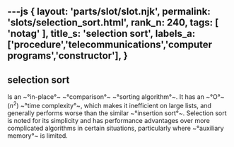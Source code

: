 ---js
{
  layout: 'parts/slot/slot.njk',
  permalink: 'slots/selection_sort.html',
  rank_n: 240,
  tags: [ 'notag' ],
  title_s: 'selection sort',
  labels_a: ['procedure','telecommunications','computer programs','constructor'],
}
---
## selection sort

Is an ~°in-place°~ ~°comparison°~ ~°sorting algorithm°~. It has an ~°O°~(<i>n</i><sup>2</sup>) ~°time complexity°~, which makes it inefficient on large lists, and generally performs worse than the similar ~°insertion sort°~. Selection sort is noted for its simplicity and has performance advantages over more complicated algorithms in certain situations, particularly where ~°auxiliary memory°~ is limited.
